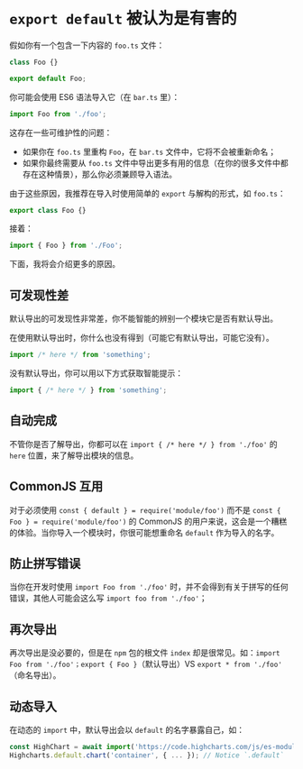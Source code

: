 # `export default` 被认为是有害的

假如你有一个包含一下内容的 `foo.ts` 文件：

```ts
class Foo {}

export default Foo;
```

你可能会使用 ES6 语法导入它（在 `bar.ts` 里）：

```ts
import Foo from './foo';
```

这存在一些可维护性的问题：

- 如果你在 `foo.ts` 里重构 `Foo`，在 `bar.ts` 文件中，它将不会被重新命名；
- 如果你最终需要从 `foo.ts` 文件中导出更多有用的信息（在你的很多文件中都存在这种情景），那么你必须兼顾导入语法。

由于这些原因，我推荐在导入时使用简单的 `export` 与解构的形式，如 `foo.ts`：

```ts
export class Foo {}
```

接着：

```ts
import { Foo } from './Foo';
```

下面，我将会介绍更多的原因。

## 可发现性差

默认导出的可发现性非常差，你不能智能的辨别一个模块它是否有默认导出。

在使用默认导出时，你什么也没有得到（可能它有默认导出，可能它没有）。

```ts
import /* here */ from 'something';
```

没有默认导出，你可以用以下方式获取智能提示：

```ts
import { /* here */ } from 'something';
```

## 自动完成

不管你是否了解导出，你都可以在 `import { /* here */ } from './foo'` 的 `here` 位置，来了解导出模块的信息。

## CommonJS 互用

对于必须使用 `const { default } = require('module/foo')` 而不是 `const { Foo } = require('module/foo')` 的 CommonJS 的用户来说，这会是一个糟糕的体验。当你导入一个模块时，你很可能想重命名 `default` 作为导入的名字。

## 防止拼写错误

当你在开发时使用 `import Foo from './foo'` 时，并不会得到有关于拼写的任何错误，其他人可能会这么写 `import foo from './foo'`；

## 再次导出

再次导出是没必要的，但是在 `npm` 包的根文件 `index` 却是很常见。如：`import Foo from './foo'；export { Foo }`（默认导出）VS `export * from './foo'` （命名导出）。

## 动态导入

在动态的 `import` 中，默认导出会以 `default` 的名字暴露自己，如：

```ts
const HighChart = await import('https://code.highcharts.com/js/es-modules/masters/highcharts.src.js');
Highcharts.default.chart('container', { ... }); // Notice `.default`
```

